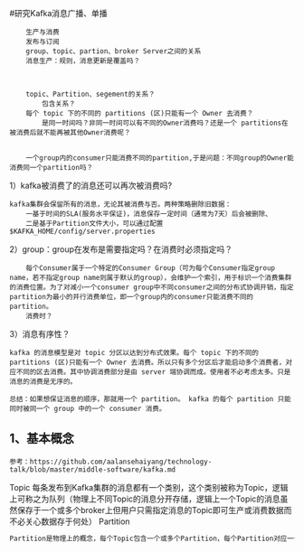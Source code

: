 #研究Kafka消息广播、单播

		生产与消费
		发布与订阅
		group、topic、partion、broker Server之间的关系
		消息生产：规则，消息更新是覆盖吗？
		
		
		
		topic、Partition、segement的关系？
			包含关系？
		每个 topic 下的不同的 partitions (区)只能有一个 Owner 去消费？
			是同一时间吗？非同一时间可以有不同的Owner消费吗？还是一个 partitions在被消费后就不能再被其他Owner消费呢？
			
			
		一个group内的consumer只能消费不同的partition,于是问题：不同group的Owner能消费同一个partition吗？
		
		



1）kafka被消费了的消息还可以再次被消费吗?

	kafka集群会保留所有的消息，无论其被消费与否。两种策略删除旧数据：
		一基于时间的SLA(服务水平保证)，消息保存一定时间（通常为7天）后会被删除、
		二是基于Partition文件大小，可以通过配置$KAFKA_HOME/config/server.properties
2）group：group在发布是需要指定吗？在消费时必须指定吗？

~~~
	每个Consumer属于一个特定的Consumer Group（可为每个Consumer指定group name，若不指定group name则属于默认的group），会维护一个索引，用于标识一个消费集群的消费位置。为了对减小一个consumer group中不同consumer之间的分布式协调开销，指定partition为最小的并行消费单位，即一个group内的consumer只能消费不同的partition。
	消费时？
~~~

3）消息有序性？

~~~
kafka 的消息模型是对 topic 分区以达到分布式效果。每个 topic 下的不同的 partitions (区)只能有一个 Owner 去消费。所以只有多个分区后才能启动多个消费者，对应不同的区去消费。其中协调消费部分是由 server 端协调而成。使用者不必考虑太多。只是消息的消费是无序的。

总结：如果想保证消息的顺序，那就用一个 partition。 kafka 的每个 partition 只能同时被同一个 group 中的一个 consumer 消费。
~~~







## 1、基本概念

```pom
参考：https://github.com/aalansehaiyang/technology-talk/blob/master/middle-software/kafka.md
```
Topic
    每条发布到Kafka集群的消息都有一个类别，这个类别被称为Topic，逻辑上可称之为队列（物理上不同Topic的消息分开存储，逻辑上一个Topic的消息虽然保存于一个或多个broker上但用户只需指定消息的Topic即可生产或消费数据而不必关心数据存于何处）
Partition

~~~tcl
Partition是物理上的概念，每个Topic包含一个或多个Partition，每个Partition对应一个逻辑log，由多个segment组成
~~~







